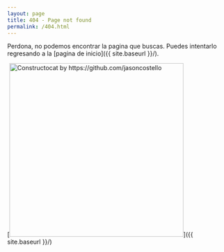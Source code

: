 ```yaml
---
layout: page
title: 404 - Page not found
permalink: /404.html
---
```


Perdona, no podemos encontrar la pagina que buscas. Puedes intentarlo regresando a la [pagina de inicio]({{ site.baseurl }}/).

[<img src="{{ site.baseurl }}/images/404.jpg" alt="Constructocat by https://github.com/jasoncostello" style="width: 400px;"/>]({{ site.baseurl }}/)
